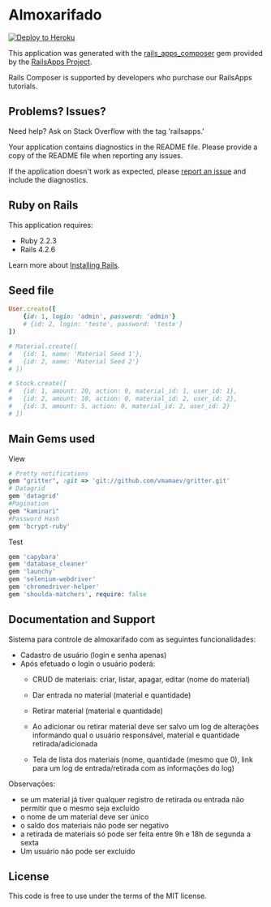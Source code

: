 Almoxarifado
================

[![Deploy to Heroku](https://www.herokucdn.com/deploy/button.png)](https://heroku.com/deploy)

This application was generated with the [rails_apps_composer](https://github.com/RailsApps/rails_apps_composer) gem
provided by the [RailsApps Project](http://railsapps.github.io/).

Rails Composer is supported by developers who purchase our RailsApps tutorials.

Problems? Issues?
-----------

Need help? Ask on Stack Overflow with the tag 'railsapps.'

Your application contains diagnostics in the README file. Please provide a copy of the README file when reporting any issues.

If the application doesn't work as expected, please [report an issue](https://github.com/RailsApps/rails_apps_composer/issues)
and include the diagnostics.

Ruby on Rails
-------------

This application requires:

- Ruby 2.2.3
- Rails 4.2.6

Learn more about [Installing Rails](http://railsapps.github.io/installing-rails.html).

Seed file
---------

```ruby
User.create([
	{id: 1, login: 'admin', password: 'admin'}
	# {id: 2, login: 'teste', password: 'teste'}
])

# Material.create([
# 	{id: 1, name: 'Material Seed 1'},
# 	{id: 2, name: 'Material Seed 2'}
# ])

# Stock.create([
# 	{id: 1, amount: 20, action: 0, material_id: 1, user_id: 1},
# 	{id: 2, amount: 10, action: 0, material_id: 2, user_id: 2},
# 	{id: 3, amount: 5, action: 0, material_id: 2, user_id: 2}
# ])

```


Main Gems used
---------------

View

```ruby
# Pretty notifications
gem "gritter", :git => 'git://github.com/vmamaev/gritter.git'
# Datagrid
gem 'datagrid'
#Pagination
gem "kaminari"
#Password Hash
gem 'bcrypt-ruby'
```

Test

```ruby
gem 'capybara'
gem 'database_cleaner'
gem 'launchy'
gem 'selenium-webdriver'
gem 'chromedriver-helper'
gem 'shoulda-matchers', require: false
```

Documentation and Support
-------------------------

Sistema para controle de almoxarifado com as seguintes funcionalidades:

- Cadastro de usuário (login e senha apenas)
- Após efetuado o login o usuário poderá:
  - CRUD de materiais: criar, listar, apagar, editar (nome do material)
  - Dar entrada no material (material e quantidade)
  - Retirar material (material e quantidade)

  - Ao adicionar ou retirar material deve ser salvo um log de alterações informando qual o usuário responsável, material e quantidade retirada/adicionada

  - Tela de lista dos materiais (nome, quantidade (mesmo que 0), link para um log de entrada/retirada com as informações do log)

Observações:
- se um material já tiver qualquer registro de retirada ou entrada não permitir que o mesmo seja excluído
- o nome de um material deve ser único
- o saldo dos materiais não pode ser negativo
- a retirada de materiais só pode ser feita entre 9h e 18h de segunda a sexta
- Um usuário não pode ser excluído

License
-------

This code is free to use under the terms of the MIT license.
